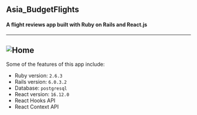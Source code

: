 ## Asia_BudgetFlights
#### A flight reviews app built with Ruby on Rails and React.js

---
![Home](https://i.imgur.com/mIxmPBW.png)
---
Some of the features of this app include:

* Ruby version: `2.6.3`
* Rails version: `6.0.3.2`
* Database: `postgresql`
* React version: `16.12.0`
* React Hooks API
* React Context API